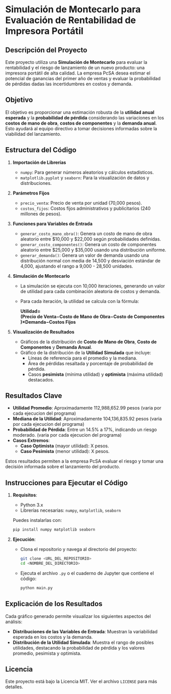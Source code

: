 # Simulación de Montecarlo para Evaluación de Rentabilidad de Impresora Portátil

## Descripción del Proyecto
Este proyecto utiliza una **Simulación de Montecarlo** para evaluar la rentabilidad y el riesgo de lanzamiento de un nuevo producto: una impresora portátil de alta calidad. La empresa PcSA desea estimar el potencial de ganancias del primer año de ventas y evaluar la probabilidad de pérdidas dadas las incertidumbres en costos y demanda.

## Objetivo
El objetivo es proporcionar una estimación robusta de la **utilidad anual esperada** y la **probabilidad de pérdida** considerando las variaciones en los **costos de mano de obra**, **costos de componentes** y la **demanda anual**. Esto ayudará al equipo directivo a tomar decisiones informadas sobre la viabilidad del lanzamiento.

## Estructura del Código

1. **Importación de Librerías**
   - `numpy`: Para generar números aleatorios y cálculos estadísticos.
   - `matplotlib.pyplot` y `seaborn`: Para la visualización de datos y distribuciones.
   
2. **Parámetros Fijos**
   - `precio_venta`: Precio de venta por unidad (70,000 pesos).
   - `costos_fijos`: Costos fijos administrativos y publicitarios (240 millones de pesos).

3. **Funciones para Variables de Entrada**
   - `generar_costo_mano_obra()`: Genera un costo de mano de obra aleatorio entre $10,000 y $22,000 según probabilidades definidas.
   - `generar_costo_componentes()`: Genera un costo de componentes aleatorio entre $25,000 y $35,000 usando una distribución uniforme.
   - `generar_demanda()`: Genera un valor de demanda usando una distribución normal con media de 14,500 y desviación estándar de 4,000, ajustando el rango a 9,000 - 28,500 unidades.

4. **Simulación de Montecarlo**
   - La simulación se ejecuta con 10,000 iteraciones, generando un valor de utilidad para cada combinación aleatoria de costos y demanda. 
   - Para cada iteración, la utilidad se calcula con la fórmula:

     **Utilidad=(Precio de Venta−Costo de Mano de Obra−Costo de Componentes)×Demanda−Costos Fijos**

5. **Visualización de Resultados**
   - Gráficos de la distribución de **Costo de Mano de Obra**, **Costo de Componentes** y **Demanda Anual**.
   - Gráfico de la distribución de la **Utilidad Simulada** que incluye:
     - Líneas de referencia para el promedio y la mediana.
     - Área de pérdidas resaltada y porcentaje de probabilidad de pérdida.
     - Casos **pesimista** (mínima utilidad) y **optimista** (máxima utilidad) destacados.

## Resultados Clave

- **Utilidad Promedio**: Aproximadamente 112,988,652.99 pesos (varia por cada ejecucion del programa)
- **Mediana de la Utilidad**: Aproximadamente 104,136,835.92 pesos (varia por cada ejecucion del programa)
- **Probabilidad de Pérdida**: Entre un 14.5% a 17%, indicando un riesgo moderado. (varia por cada ejecucion del programa)
- **Casos Extremos**:
   - **Caso Optimista** (mayor utilidad): X pesos.
   - **Caso Pesimista** (menor utilidad): X pesos.

Estos resultados permiten a la empresa PcSA evaluar el riesgo y tomar una decisión informada sobre el lanzamiento del producto.

## Instrucciones para Ejecutar el Código

1. **Requisitos**:
   - Python 3.x
   - Librerías necesarias: `numpy`, `matplotlib`, `seaborn`
   
   Puedes instalarlas con:
   ```bash
   pip install numpy matplotlib seaborn
   ```

2. **Ejecución**:
   - Clona el repositorio y navega al directorio del proyecto:
     ```bash
     git clone <URL_DEL_REPOSITORIO>
     cd <NOMBRE_DEL_DIRECTORIO>
     ```
   - Ejecuta el archivo `.py` o el cuaderno de Jupyter que contiene el código:
     ```bash
     python main.py
     ```

## Explicación de los Resultados

Cada gráfico generado permite visualizar los siguientes aspectos del análisis:

- **Distribuciones de las Variables de Entrada**: Muestran la variabilidad esperada en los costos y la demanda.
- **Distribución de la Utilidad Simulada**: Muestra el rango de posibles utilidades, destacando la probabilidad de pérdida y los valores promedio, pesimista y optimista.

## Licencia
Este proyecto está bajo la Licencia MIT. Ver el archivo `LICENSE` para más detalles.
